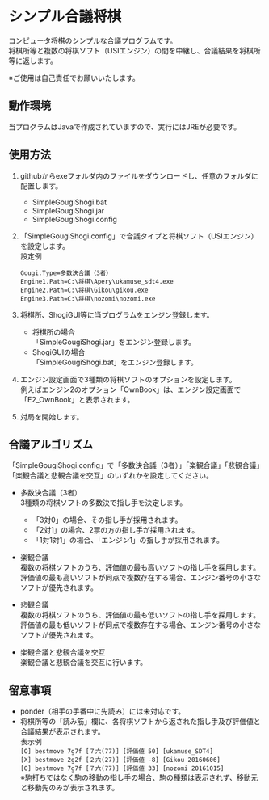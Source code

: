# シンプル合議将棋

コンピュータ将棋のシンプルな合議プログラムです。  
将棋所等と複数の将棋ソフト（USIエンジン）の間を中継し、合議結果を将棋所等に返します。  

※ご使用は自己責任でお願いいたします。

## 動作環境
当プログラムはJavaで作成されていますので、実行にはJREが必要です。  

## 使用方法

1. githubからexeフォルダ内のファイルをダウンロードし、任意のフォルダに配置します。  
	- SimpleGougiShogi.bat
	- SimpleGougiShogi.jar
	- SimpleGougiShogi.config

2. 「SimpleGougiShogi.config」で合議タイプと将棋ソフト（USIエンジン）を設定します。  
	設定例
	```
	Gougi.Type=多数決合議（3者）
	Engine1.Path=C:\将棋\Apery\ukamuse_sdt4.exe
	Engine2.Path=C:\将棋\Gikou\gikou.exe
	Engine3.Path=C:\将棋\nozomi\nozomi.exe
	```

3. 将棋所、ShogiGUI等に当プログラムをエンジン登録します。  
	- 将棋所の場合  
	「SimpleGougiShogi.jar」をエンジン登録します。  
	- ShogiGUIの場合  
	「SimpleGougiShogi.bat」をエンジン登録します。  

4.  エンジン設定画面で3種類の将棋ソフトのオプションを設定します。  
例えばエンジン2のオプション「OwnBook」は、エンジン設定画面で「E2_OwnBook」と表示されます。  

5.  対局を開始します。

## 合議アルゴリズム
「SimpleGougiShogi.config」で「多数決合議（3者）」「楽観合議」「悲観合議」「楽観合議と悲観合議を交互」のいずれかを設定してください。  

- 多数決合議（3者）  
3種類の将棋ソフトの多数決で指し手を決定します。  
	- 「3対0」の場合、その指し手が採用されます。  
	- 「2対1」の場合、2票の方の指し手が採用されます。  
	- 「1対1対1」の場合、「エンジン1」の指し手が採用されます。  

- 楽観合議  
複数の将棋ソフトのうち、評価値の最も高いソフトの指し手を採用します。  
評価値の最も高いソフトが同点で複数存在する場合、エンジン番号の小さなソフトが優先されます。  

- 悲観合議  
複数の将棋ソフトのうち、評価値の最も低いソフトの指し手を採用します。  
評価値の最も低いソフトが同点で複数存在する場合、エンジン番号の小さなソフトが優先されます。  

- 楽観合議と悲観合議を交互  
楽観合議と悲観合議を交互に行います。  


## 留意事項
- ponder（相手の手番中に先読み）には未対応です。  
- 将棋所等の「読み筋」欄に、各将棋ソフトから返された指し手及び評価値と合議結果が表示されます。  
	表示例  
	`[O] bestmove 7g7f [７六(77)] [評価値 50] [ukamuse_SDT4]`  
	`[X] bestmove 2g2f [２六(27)] [評価値 -8] [Gikou 20160606]`  
	`[O] bestmove 7g7f [７六(77)] [評価値 33] [nozomi 20161015] `  
	※駒打ちではなく駒の移動の指し手の場合、駒の種類は表示されず、移動元と移動先のみが表示されます。  

